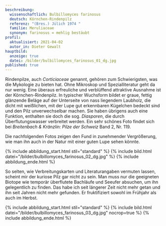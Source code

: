 ```yaml
---
beschreibung:
  wissenschaftlich: Bulbillomyces farinosus
  deutsch: Körnchen-Rindenpilz
  referenz: "(Bres.) Jülich 1974 "
  familie: Meruliaceae
  synonym: farinosus = mehlig bestäubt
profil:
  aktualisiert: 2021-04-02
  autor_in: Dieter Gewalt
hauptbild:
  anzeige: true
  datei: /bilder/bulbillomyces_farinosus_01_dg.jpg
published: true
---
```

Rindenpilze, auch *Corticiaceae* genannt, gehören zum Schwierigsten, was die Mykologie zu bieten hat. Ohne Mikroskop und Spezialliteratur geht da nur wenig. Eine überaus erfreuliche und verblüffend attraktive Ausnahme ist der Körnchen-Rindenpilz. In typischer Wuchsform bildet er graue, fettig glänzende Beläge auf der Unterseite von nass liegendem Laubholz, die dicht mit weißlichen, mit der Lupe gut erkennbaren Kügelchen bedeckt sind und den Pilz unverwechselbar machen. Sie haben übrigens auch eine Funktion, enthalten sie doch die sog. *Diasporen*, die durch Überflutungswasser verbreitet werden. Ein sehr schönes Foto findet sich bei *Breitenbach & Kränzlin: Pilze der Schweiz* Band 2, Nr. 119.

Die nachfolgenden Fotos zeigen den Fund in zunehmender Vergrößerung, wie man ihn auch in der Natur mit einer guten Lupe sehen könnte. 

{% include abbildung_start.html stil="standard" %}
{% include bild.html datei="/bilder/bulbillomyces_farinosus_02_dg.jpg" %}
{% include abbildung_ende.html %}

So selten, wie Verbreitungskarten und Literaturangaben vermuten lassen, scheint mir der kuriose Pilz gar nicht zu sein. Man muss nur die geeigneten Biotope wie temporär überflutete Bachläufe und Seeufer absuchen, um ihn gelegentlich zu finden. Das habe ich seit längerer Zeit nicht mehr getan und ihn seit Jahren nicht mehr gefunden. Er fruktifiziert sowohl im Frühjahr als auch im Herbst.

{% include abbildung_start.html stil="standard" %}
{% include bild.html datei="/bilder/bulbillomyces_farinosus_03_dg.jpg" nocrop=true %}
{% include abbildung_ende.html %}